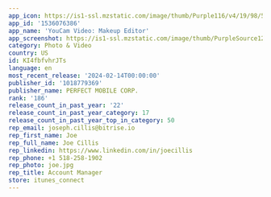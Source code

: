```yaml
---
app_icon: https://is1-ssl.mzstatic.com/image/thumb/Purple116/v4/19/98/52/19985289-3705-92d0-bad6-f6df7e183f5b/AppIcon-0-0-1x_U007emarketing-0-7-0-85-220.png/1024x1024bb.png
app_id: '1536076386'
app_name: 'YouCam Video: Makeup Editor'
app_screenshot: https://is1-ssl.mzstatic.com/image/thumb/PurpleSource126/v4/40/35/ed/4035ed99-3eee-1868-df52-eb8643b84563/4ce6a0fe-8e35-45f3-bfec-a105219fc1dd_YCV_us_2688_makeup.jpg/1242x2688bb.png
category: Photo & Video
country: US
id: KI4fbfvhrJTs
language: en
most_recent_release: '2024-02-14T00:00:00'
publisher_id: '1018779369'
publisher_name: PERFECT MOBILE CORP.
rank: '186'
release_count_in_past_year: '22'
release_count_in_past_year_category: 17
release_count_in_past_year_top_in_category: 50
rep_email: joseph.cillis@bitrise.io
rep_first_name: Joe
rep_full_name: Joe Cillis
rep_linkedin: https://www.linkedin.com/in/joecillis
rep_phone: +1 518-258-1902
rep_photo: joe.jpg
rep_title: Account Manager
store: itunes_connect
---
```

